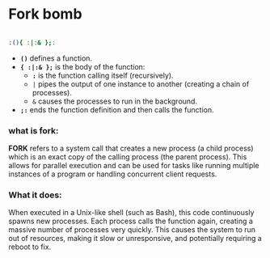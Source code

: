 # Fork bomb 
```bash

:(){ :|:& };:

```

- **`()`** defines a function.
- **`{ :|:& };`** is the body of the function:
    - **`:`** is the function calling itself (recursively).
    - `|` pipes the output of one instance to another (creating a chain of processes).
    - `&` causes the processes to run in the background.
- **`;:`** ends the function definition and then calls the function.

### what is fork:  

**FORK** refers to a system call that creates a new process (a child process) which is an exact copy of the calling process (the parent process). This allows for parallel execution and can be used for tasks like running multiple instances of a program or handling concurrent client requests. 

### What it does:

When executed in a Unix-like shell (such as Bash), this code continuously spawns new processes. Each process calls the function again, creating a massive number of processes very quickly. This causes the system to run out of resources, making it slow or unresponsive, and potentially requiring a reboot to fix.

